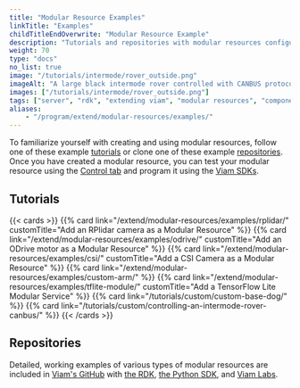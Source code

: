 ```yaml
---
title: "Modular Resource Examples"
linkTitle: "Examples"
childTitleEndOverwrite: "Modular Resource Example"
description: "Tutorials and repositories with modular resources configuration examples."
weight: 70
type: "docs"
no_list: true
image: "/tutorials/intermode/rover_outside.png"
imageAlt: "A large black intermode rover controlled with CANBUS protocol chilling outside in the snow."
images: ["/tutorials/intermode/rover_outside.png"]
tags: ["server", "rdk", "extending viam", "modular resources", "components", "services"]
aliases:
    - "/program/extend/modular-resources/examples/"
---
```


To familiarize yourself with creating and using modular resources, follow one of these example [tutorials](#tutorials) or clone one of these example [repositories](#repositories).
Once you have created a modular resource, you can test your modular resource using the [Control tab](/manage/fleet/#remote-control) and program it using the [Viam SDKs](/program/apis/).

## Tutorials

{{< cards >}}
    {{% card link="/extend/modular-resources/examples/rplidar/" customTitle="Add an RPlidar camera as a Modular Resource" %}}
    {{% card link="/extend/modular-resources/examples/odrive/" customTitle="Add an ODrive motor as a Modular Resource" %}}
    {{% card link="/extend/modular-resources/examples/csi/" customTitle="Add a CSI Camera as a Modular Resource" %}}
    {{% card link="/extend/modular-resources/examples/custom-arm/" %}}
    {{% card link="/extend/modular-resources/examples/tflite-module/" customTitle="Add a TensorFlow Lite Modular Service"  %}}
    {{% card link="/tutorials/custom/custom-base-dog/" %}}
    {{% card link="/tutorials/custom/controlling-an-intermode-rover-canbus/" %}}
{{< /cards >}}

## Repositories

Detailed, working examples of various types of modular resources are included in [Viam's GitHub](https://github.com/viamrobotics) with [the RDK](https://github.com/viamrobotics/rdk/tree/main/examples/customresources), [the Python SDK](https://github.com/viamrobotics/viam-python-sdk/tree/main/examples/), and [Viam Labs](https://github.com/viam-labs/wifi-sensor).
